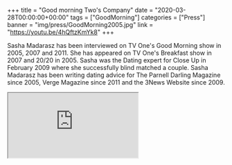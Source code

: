 +++
title = "Good morning Two's Company"
date = "2020-03-28T00:00:00+00:00"
tags = ["GoodMorning"]
categories = ["Press"]
banner = "img/press/GoodMorning2005.jpg"
link = "https://youtu.be/4hQftzKmYk8"
+++

Sasha Madarasz has been interviewed on TV One's Good Morning show in 2005, 2007 and 2011. She has appeared on TV One's Breakfast show in 2007 and 20/20 in 2005. Sasha was the Dating expert for Close Up in February 2009 where she successfully blind matched a couple. Sasha Madarasz has been writing dating advice for The Parnell Darling Magazine since 2005, Verge Magazine since 2011 and the 3News Website since 2009.

<div class="embed-responsive embed-responsive-4by3">
  <iframe class="embed-responsive-item" src="https://youtu.be/4hQftzKmYk8"></iframe>
</div>